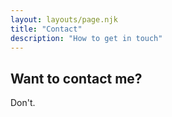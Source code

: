 ```yaml
---
layout: layouts/page.njk
title: "Contact"
description: "How to get in touch"
---
```


## Want to contact me?

Don't.
